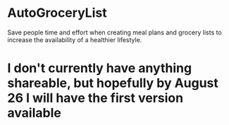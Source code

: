 # AutoGroceryList
Save people time and effort when creating meal plans and grocery lists to increase the availability of a healthier lifestyle.

# I don't currently have anything shareable, but hopefully by August 26 I will have the first version available
